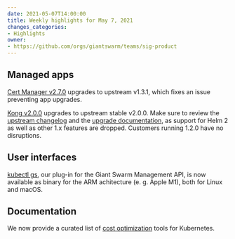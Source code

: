 ```yaml
---
date: 2021-05-07T14:00:00
title: Weekly highlights for May 7, 2021
changes_categories:
- Highlights
owner:
- https://github.com/orgs/giantswarm/teams/sig-product
---
```


## Managed apps

[Cert Manager v2.7.0](https://docs.giantswarm.io/changes/managed-apps/cert-manager-app/v2.7.0/) upgrades to upstream v1.3.1, which fixes an issue preventing app upgrades.

[Kong v2.0.0](https://docs.giantswarm.io/changes/managed-apps/kong-app/v2.0.0/) upgrades to upstream stable v2.0.0. Make sure to review the [upstream changelog](https://github.com/Kong/charts/blob/main/charts/kong/CHANGELOG.md#200) and the [upgrade documentation](https://github.com/giantswarm/kong-app/blob/master/helm/kong-app/UPGRADE.md), as support for Helm 2 as well as other 1.x features are dropped. Customers running 1.2.0 have no disruptions.

## User interfaces

[kubectl gs](https://docs.giantswarm.io/ui-api/kubectl-gs/), our plug-in for the Giant Swarm Management API, is now available as binary for the ARM achitecture (e. g. Apple M1), both for Linux and macOS.

## Documentation

We now provide a curated list of [cost optimization](https://docs.giantswarm.io/advanced/cost-optimization/) tools for Kubernetes.
